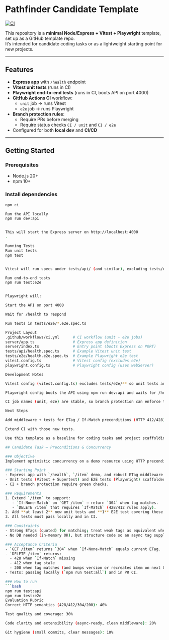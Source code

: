 # Pathfinder Candidate Template

[![CI](https://github.com/avrvenkatesa/pathfinder-candidate-template/actions/workflows/ci.yml/badge.svg)](https://github.com/avrvenkatesa/pathfinder-candidate-template/actions/workflows/ci.yml)

This repository is a **minimal Node/Express + Vitest + Playwright** template, set up as a GitHub template repo.  
It’s intended for candidate coding tasks or as a lightweight starting point for new projects.

---

## Features

- **Express app** with `/health` endpoint
- **Vitest unit tests** (runs in CI)
- **Playwright end-to-end tests** (runs in CI, boots API on port 4000)
- **GitHub Actions CI** workflow:
  - `unit` job → runs Vitest
  - `e2e` job → runs Playwright
- **Branch protection rules**:
  - Require PRs before merging
  - Require status checks `CI / unit` and `CI / e2e`
- Configured for both **local dev** and **CI/CD**

---

## Getting Started

### Prerequisites
- Node.js 20+
- npm 10+

### Install dependencies
```bash
npm ci

Run the API locally
npm run dev:api


This will start the Express server on http://localhost:4000
.

Running Tests
Run unit tests
npm test


Vitest will run specs under tests/api/ (and similar), excluding tests/e2e.

Run end-to-end tests
npm run test:e2e


Playwright will:

Start the API on port 4000

Wait for /health to respond

Run tests in tests/e2e/*.e2e.spec.ts

Project Layout
.github/workflows/ci.yml      # CI workflow (unit + e2e jobs)
server/app.ts                 # Express app definition
server/index.ts               # Entry point (boots Express on PORT)
tests/api/health.spec.ts      # Example Vitest unit test
tests/e2e/health.e2e.spec.ts  # Example Playwright e2e test
vitest.config.ts              # Vitest config (excludes e2e)
playwright.config.ts          # Playwright config (uses webServer)

Development Notes

Vitest config (vitest.config.ts) excludes tests/e2e/** so unit tests and e2e tests stay separate.

Playwright config boots the API using npm run dev:api and waits for /health to return 200 OK.

CI job names (unit, e2e) are stable, so branch protection can enforce them.

Next Steps

Add middleware + tests for ETag / If-Match preconditions (HTTP 412/428).

Extend CI with those new tests.

Use this template as a baseline for coding tasks and project scaffolding.

## Candidate Task — Preconditions & Concurrency

### Objective
Implement optimistic concurrency on a demo resource using HTTP preconditions and ETags, with unit and E2E tests enforced by CI.

### Starting Point
- Express app with `/health`, `/item` demo, and robust ETag middleware.
- Unit tests (Vitest + Supertest) and E2E tests (Playwright) scaffolded.
- CI + branch protection require green checks.

### Requirements
1. Extend `/item` to support:
   - `If-None-Match` on `GET /item` → return `304` when tag matches.
   - `DELETE /item` that requires `If-Match` (428/412 rules apply).
2. Add **at least 2** new unit tests and **1** E2E test covering these flows.
3. All tests must pass locally and in CI.

### Constraints
- Strong ETags (quoted) for matching; treat weak tags as equivalent when provided.
- No DB needed (in-memory OK), but structure code so an async tag supplier would work.

### Acceptance Criteria
- `GET /item` returns `304` when `If-None-Match` equals current ETag.
- `DELETE /item` returns:
  - 428 when `If-Match` missing
  - 412 when tag stale
  - 200 when tag matches (and bumps version or recreates item on next GET)
- Tests: passing locally (`npm run test:all`) and in PR CI.

### How to run
```bash
npm run test:api
npm run test:e2e
Evaluation Rubric
Correct HTTP semantics (428/412/304/200): 40%

Test quality and coverage: 30%

Code clarity and extensibility (async-ready, clean middleware): 20%

Git hygiene (small commits, clear messages): 10%